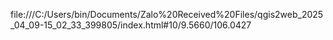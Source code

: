 file:///C:/Users/bin/Documents/Zalo%20Received%20Files/qgis2web_2025_04_09-15_02_33_399805/index.html#10/9.5660/106.0427
